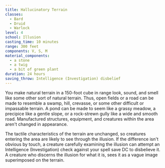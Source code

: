 ```yaml
---
title: Hallucinatory Terrain
classes:
  - Bard
  - Druid
  - Warlock
level: 4
school: Illusion
casting_time: 10 minutes
range: 300 feet
components: V, S, M
material_components:
  - a stone
  - a twig
  - a bit of green plant
duration: 24 hours
saving_throw: Intelligence (Investigation) disbelief
---
```


You make natural terrain in a 150-foot cube in range look, sound, and smell like some other sort of natural terrain. Thus, open fields or a road can be made to resemble a swamp, hill, crevasse, or some other difficult or impassable terrain. A pond can be made to seem like a grassy meadow, a precipice like a gentle slope, or a rock-strewn gully like a wide and smooth road. Manufactured structures, equipment, and creatures within the area aren't changed in appearance.

The tactile characteristics of the terrain are unchanged, so creatures entering the area are likely to see through the illusion. If the difference isn't obvious by touch, a creature carefully examining the illusion can attempt an Intelligence (Investigation) check against your spell save DC to disbelieve it. A creature who discerns the illusion for what it is, sees it as a vague image superimposed on the terrain.
